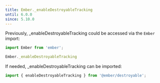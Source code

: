 ```yaml
---
title: Ember._enableDestroyableTracking
until: 6.0.0
since: 5.10.0
---
```



Previously, _enableDestroyableTracking could be accessed via the `Ember` import:
```js
import Ember from 'ember';

Ember._enableDestroyableTracking
```

If needed, _enableDestroyableTracking can be imported:
```js
import { enableDestroyableTracking } from '@ember/destroyable';
```
